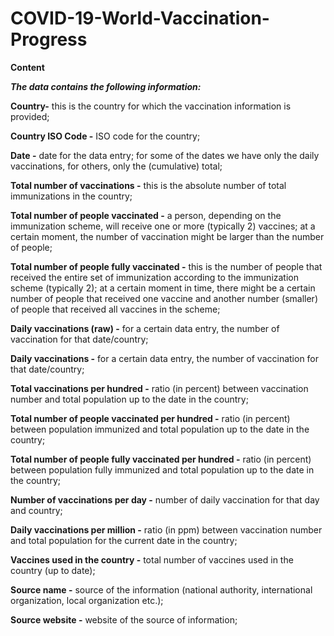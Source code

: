 # COVID-19-World-Vaccination-Progress

**Content**

***The data contains the following information:***

**Country-** this is the country for which the vaccination information is provided;

**Country ISO Code -** ISO code for the country;

**Date -** date for the data entry; for some of the dates we have only the daily vaccinations, for others, only the (cumulative) total;

**Total number of vaccinations -** this is the absolute number of total immunizations in the country;

**Total number of people vaccinated -** a person, depending on the immunization scheme, will receive one or more (typically 2) vaccines; at a certain moment, the number of vaccination might be larger than the number of people;

**Total number of people fully vaccinated -** this is the number of people that received the entire set of immunization according to the immunization scheme (typically 2); at a certain moment in time, there might be a certain number of people that received one vaccine and another number (smaller) of people that received all vaccines in the scheme;

**Daily vaccinations (raw) -** for a certain data entry, the number of vaccination for that date/country;

**Daily vaccinations -** for a certain data entry, the number of vaccination for that date/country;  

**Total vaccinations per hundred -** ratio (in percent) between vaccination number and total population up to the date in the country;

**Total number of people vaccinated per hundred -** ratio (in percent) between population immunized and total population up to the date in the country;

**Total number of people fully vaccinated per hundred -** ratio (in percent) between population fully immunized and total population up to the date in the country;

**Number of vaccinations per day -** number of daily vaccination for that day and country;

**Daily vaccinations per million -** ratio (in ppm) between vaccination number and total population for the current date in the country;

**Vaccines used in the country -** total number of vaccines used in the country (up to date);

**Source name -** source of the information (national authority, international organization, local organization etc.);

**Source website -** website of the source of information;
